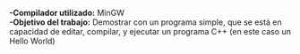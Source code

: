 <strong>-Compilador utilizado:</strong> MinGW </br>
<strong>-Objetivo del trabajo:</strong> Demostrar con un programa simple, que se está en capacidad de editar,
compilar, y ejecutar un programa C++ (en este caso un Hello World)
